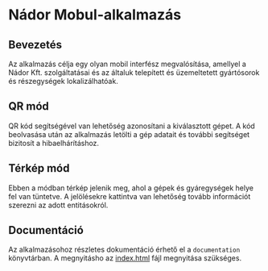 # Nádor Mobul-alkalmazás

## Bevezetés
Az alkalmazás célja egy olyan mobil interfész megvalósítása, amellyel a Nádor Kft. szolgáltatásai és az általuk telepített és üzemeltetett gyártósorok és részegységek lokalizálhatóak.

## QR mód
QR kód segítségével van lehetőség azonosítani a kiválasztott gépet. A kód beolvasása után az alkalmazás letölti a gép adatait és további segítséget bizitosít a hibaelhárításhoz.

## Térkép mód
Ebben a módban térkép jelenik meg, ahol a gépek és gyáregységek helye fel van tüntetve. A jelölésekre kattintva van lehetőség tovább információt szerezni az adott entitásokról.

## Documentáció
Az alkalmazásohoz részletes dokumentáció érhető el a `documentation` könyvtárban. A megnyitásho az [index.html](documentation/index.html) fájl megnyitása szükséges.
